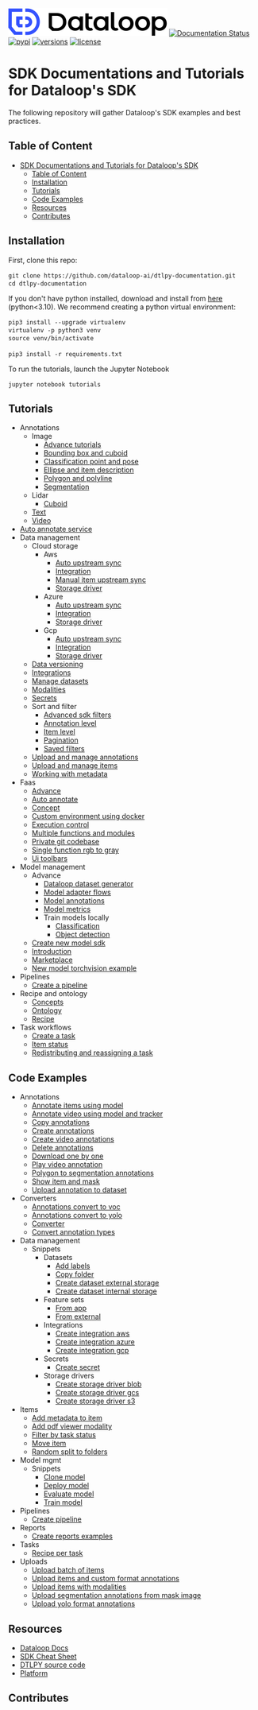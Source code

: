 ![LOGO](./assets/site/logo.svg)
[![Documentation Status](https://readthedocs.org/projects/dtlpy/badge/?version=latest)](https://sdk-docs.dataloop.ai/en/latest/?badge=latest)
[![pypi](https://img.shields.io/pypi/v/dtlpy.svg)](https://pypi.org/project/dtlpy/)
[![versions](https://img.shields.io/pypi/pyversions/dtlpy.svg)](https://github.com/dataloop-ai/dtlpy)
[![license](https://img.shields.io/github/license/dataloop-ai/dtlpy-documentation.svg)](https://github.com/dataloop-ai/dtlpy-documentation/blob/master/LICENSE)

# SDK Documentations and Tutorials for Dataloop's SDK

The following repository will gather Dataloop's SDK examples and best practices.

## Table of Content

- [SDK Documentations and Tutorials for Dataloop's SDK](#sdk-documentations-and-tutorials-for-dataloops-sdk)
  - [Table of Content](#table-of-content)
  - [Installation](#installation)
  - [Tutorials](#tutorials)
  - [Code Examples](#code-examples)
  - [Resources](#resources)
  - [Contributes](#contributes)

## Installation

First, clone this repo:

```
git clone https://github.com/dataloop-ai/dtlpy-documentation.git
cd dtlpy-documentation
```

If you don't have python installed, download and install from [here](https://www.python.org/downloads/) (python<3.10).
We recommend creating a python virtual environment:

```
pip3 install --upgrade virtualenv
virtualenv -p python3 venv
source venv/bin/activate

pip3 install -r requirements.txt
```

To run the tutorials, launch the Jupyter Notebook

```
jupyter notebook tutorials
```

## Tutorials

* Annotations
  * Image
    *  [Advance tutorials](tutorials/annotations/image/advance_tutorials/chapter.ipynb)
    *  [Bounding box and cuboid](tutorials/annotations/image/bounding_box_and_cuboid/chapter.ipynb)
    *  [Classification point and pose](tutorials/annotations/image/classification_point_and_pose/chapter.ipynb)
    *  [Ellipse and item description](tutorials/annotations/image/ellipse_and_item_description/chapter.ipynb)
    *  [Polygon and polyline](tutorials/annotations/image/polygon_and_polyline/chapter.ipynb)
    *  [Segmentation](tutorials/annotations/image/segmentation/chapter.ipynb)
  * Lidar
    *  [Cuboid](tutorials/annotations/lidar/cuboid/chapter.ipynb)
  *  [Text](tutorials/annotations/text/chapter.ipynb)
  *  [Video](tutorials/annotations/video/chapter.ipynb)
*  [Auto annotate service](tutorials/auto_annotate_service/chapter.ipynb)
* Data management
  * Cloud storage
    * Aws
      *  [Auto upstream sync](tutorials/data_management/cloud_storage/aws/auto_upstream_sync/chapter.ipynb)
      *  [Integration](tutorials/data_management/cloud_storage/aws/integration/chapter.ipynb)
      *  [Manual item upstream sync](tutorials/data_management/cloud_storage/aws/manual_item_upstream_sync/chapter.ipynb)
      *  [Storage driver](tutorials/data_management/cloud_storage/aws/storage_driver/chapter.ipynb)
    * Azure
      *  [Auto upstream sync](tutorials/data_management/cloud_storage/azure/auto_upstream_sync/chapter.ipynb)
      *  [Integration](tutorials/data_management/cloud_storage/azure/integration/chapter.ipynb)
      *  [Storage driver](tutorials/data_management/cloud_storage/azure/storage_driver/chapter.ipynb)
    * Gcp
      *  [Auto upstream sync](tutorials/data_management/cloud_storage/gcp/auto_upstream_sync/chapter.ipynb)
      *  [Integration](tutorials/data_management/cloud_storage/gcp/integration/chapter.ipynb)
      *  [Storage driver](tutorials/data_management/cloud_storage/gcp/storage_driver/chapter.ipynb)
  *  [Data versioning](tutorials/data_management/data_versioning/chapter.ipynb)
  *  [Integrations](tutorials/data_management/integrations/chapter.ipynb)
  *  [Manage datasets](tutorials/data_management/manage_datasets/chapter.ipynb)
  *  [Modalities](tutorials/data_management/modalities/chapter.ipynb)
  *  [Secrets](tutorials/data_management/secrets/chapter.ipynb)
  * Sort and filter
    *  [Advanced sdk filters](tutorials/data_management/sort_and_filter/advanced_sdk_filters/chapter.ipynb)
    *  [Annotation level](tutorials/data_management/sort_and_filter/annotation_level/chapter.ipynb)
    *  [Item level](tutorials/data_management/sort_and_filter/item_level/chapter.ipynb)
    *  [Pagination](tutorials/data_management/sort_and_filter/pagination/chapter.ipynb)
    *  [Saved filters](tutorials/data_management/sort_and_filter/saved_filters/chapter.ipynb)
  *  [Upload and manage annotations](tutorials/data_management/upload_and_manage_annotations/chapter.ipynb)
  *  [Upload and manage items](tutorials/data_management/upload_and_manage_items/chapter.ipynb)
  *  [Working with metadata](tutorials/data_management/working_with_metadata/chapter.ipynb)
* Faas
  *  [Advance](tutorials/faas/advance/chapter.ipynb)
  *  [Auto annotate](tutorials/faas/auto_annotate/chapter.ipynb)
  *  [Concept](tutorials/faas/concept/chapter.ipynb)
  *  [Custom environment using docker](tutorials/faas/custom_environment_using_docker/chapter.ipynb)
  *  [Execution control](tutorials/faas/execution_control/chapter.ipynb)
  *  [Multiple functions and modules](tutorials/faas/multiple_functions_and_modules/chapter.ipynb)
  *  [Private git codebase](tutorials/faas/private_git_codebase/chapter.ipynb)
  *  [Single function rgb to gray](tutorials/faas/single_function_rgb_to_gray/chapter.ipynb)
  *  [Ui toolbars](tutorials/faas/ui_toolbars/chapter.ipynb)
* Model management
  * Advance
    *  [Dataloop dataset generator](tutorials/model_management/advance/dataloop_dataset_generator/chapter.ipynb)
    *  [Model adapter flows](tutorials/model_management/advance/model_adapter_flows/chapter.ipynb)
    *  [Model annotations](tutorials/model_management/advance/model_annotations/chapter.ipynb)
    *  [Model metrics](tutorials/model_management/advance/model_metrics/chapter.ipynb)
    * Train models locally
      *  [Classification](tutorials/model_management/advance/train_models_locally/classification/chapter.ipynb)
      *  [Object detection](tutorials/model_management/advance/train_models_locally/object_detection/chapter.ipynb)
  *  [Create new model sdk](tutorials/model_management/create_new_model_sdk/chapter.ipynb)
  *  [Introduction](tutorials/model_management/introduction/chapter.ipynb)
  *  [Marketplace](tutorials/model_management/marketplace/chapter.ipynb)
  *  [New model torchvision example](tutorials/model_management/new_model_torchvision_example/chapter.ipynb)
* Pipelines
  *  [Create a pipeline](tutorials/pipelines/create_a_pipeline/chapter.ipynb)
* Recipe and ontology
  *  [Concepts](tutorials/recipe_and_ontology/concepts/chapter.ipynb)
  *  [Ontology](tutorials/recipe_and_ontology/ontology/chapter.ipynb)
  *  [Recipe](tutorials/recipe_and_ontology/recipe/chapter.ipynb)
* Task workflows
  *  [Create a task](tutorials/task_workflows/create_a_task/chapter.ipynb)
  *  [Item status](tutorials/task_workflows/item_status/chapter.ipynb)
  *  [Redistributing and reassigning a task](tutorials/task_workflows/redistributing_and_reassigning_a_task/chapter.ipynb)

## Code Examples

* Annotations
  *  [Annotate items using model](examples/annotations/annotate_items_using_model.py)
  *  [Annotate video using model and tracker](examples/annotations/annotate_video_using_model_and_tracker.py)
  *  [Copy annotations](examples/annotations/copy_annotations.py)
  *  [Create annotations](examples/annotations/create_annotations.py)
  *  [Create video annotations](examples/annotations/create_video_annotations.py)
  *  [Delete annotations](examples/annotations/delete_annotations.py)
  *  [Download one by one](examples/annotations/download_one_by_one.py)
  *  [Play video annotation](examples/annotations/play_video_annotation.py)
  *  [Polygon to segmentation annotations](examples/annotations/polygon_to_segmentation_annotations.py)
  *  [Show item and mask](examples/annotations/show_item_and_mask.py)
  *  [Upload annotation to dataset](examples/annotations/upload_annotation_to_dataset.py)
* Converters
  *  [Annotations convert to voc](examples/converters/annotations_convert_to_voc.py)
  *  [Annotations convert to yolo](examples/converters/annotations_convert_to_yolo.py)
  *  [Converter](examples/converters/converter.py)
  *  [Convert annotation types](examples/converters/convert_annotation_types.py)
* Data management
  * Snippets
    * Datasets
      *  [Add labels](examples/data_management/snippets/datasets/add_labels.py)
      *  [Copy folder](examples/data_management/snippets/datasets/copy_folder.py)
      *  [Create dataset external storage](examples/data_management/snippets/datasets/create_dataset_external_storage.py)
      *  [Create dataset internal storage](examples/data_management/snippets/datasets/create_dataset_internal_storage.py)
    * Feature sets
      *  [From app](examples/data_management/snippets/feature_sets/from_app.py)
      *  [From external](examples/data_management/snippets/feature_sets/from_external.py)
    * Integrations
      *  [Create integration aws](examples/data_management/snippets/integrations/create_integration_aws.py)
      *  [Create integration azure](examples/data_management/snippets/integrations/create_integration_azure.py)
      *  [Create integration gcp](examples/data_management/snippets/integrations/create_integration_gcp.py)
    * Secrets
      *  [Create secret](examples/data_management/snippets/secrets/create_secret.py)
    * Storage drivers
      *  [Create storage driver blob](examples/data_management/snippets/storage_drivers/create_storage_driver_blob.py)
      *  [Create storage driver gcs](examples/data_management/snippets/storage_drivers/create_storage_driver_gcs.py)
      *  [Create storage driver s3](examples/data_management/snippets/storage_drivers/create_storage_driver_s3.py)
* Items
  *  [Add metadata to item](examples/items/add_metadata_to_item.py)
  *  [Add pdf viewer modality](examples/items/add_pdf_viewer_modality.py)
  *  [Filter by task status](examples/items/filter_by_task_status.py)
  *  [Move item](examples/items/move_item.py)
  *  [Random split to folders](examples/items/random_split_to_folders.py)
* Model mgmt
  * Snippets
    *  [Clone model](examples/model_mgmt/snippets/clone_model.py)
    *  [Deploy model](examples/model_mgmt/snippets/deploy_model.py)
    *  [Evaluate model](examples/model_mgmt/snippets/evaluate_model.py)
    *  [Train model](examples/model_mgmt/snippets/train_model.py)
* Pipelines
  *  [Create pipeline](examples/pipelines/create_pipeline.py)
* Reports
  *  [Create reports examples](examples/reports/create_reports_examples.py)
* Tasks
  *  [Recipe per task](examples/tasks/recipe_per_task.py)
* Uploads
  *  [Upload batch of items](examples/uploads/upload_batch_of_items.py)
  *  [Upload items and custom format annotations](examples/uploads/upload_items_and_custom_format_annotations.py)
  *  [Upload items with modalities](examples/uploads/upload_items_with_modalities.py)
  *  [Upload segmentation annotations from mask image](examples/uploads/upload_segmentation_annotations_from_mask_image.py)
  *  [Upload yolo format annotations](examples/uploads/upload_yolo_format_annotations.py)

## Resources

* [Dataloop Docs](https://docs.dataloop.ai/docs)
* [SDK Cheat Sheet](https://docs.dataloop.ai/docs/sdk-cheatsheet?highlight=cheat)
* [DTLPY source code](https://github.com/dataloop-ai/dtlpy)
* [Platform](https://console.dataloop.ai/)

## Contributes

